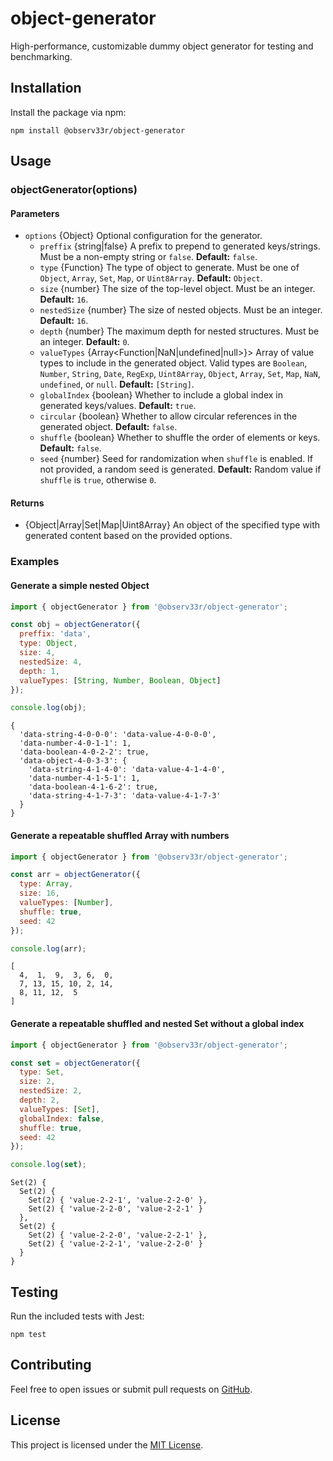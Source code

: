 # object-generator

High-performance, customizable dummy object generator for testing and benchmarking.

## Installation

Install the package via npm:

`npm install @observ33r/object-generator`

## Usage

### objectGenerator(options) 

#### Parameters

- `options` {Object} Optional configuration for the generator.
  - `preffix` {string|false} A prefix to prepend to generated keys/strings. Must be a non-empty string or `false`. **Default:** `false`.
  - `type` {Function} The type of object to generate. Must be one of `Object`, `Array`, `Set`, `Map`, or `Uint8Array`. **Default:** `Object`.
  - `size` {number} The size of the top-level object. Must be an integer. **Default:** `16`.
  - `nestedSize` {number} The size of nested objects. Must be an integer. **Default:** `16`.
  - `depth` {number} The maximum depth for nested structures. Must be an integer. **Default:** `0`.
  - `valueTypes` {Array<Function|NaN|undefined|null>}> Array of value types to include in the generated object. Valid types are `Boolean`, `Number`, `String`, `Date`, `RegExp`, `Uint8Array`, `Object`, `Array`, `Set`, `Map`, `NaN`, `undefined`, or `null`. **Default:** `[String]`.
  - `globalIndex` {boolean} Whether to include a global index in generated keys/values. **Default:** `true`.
  - `circular` {boolean} Whether to allow circular references in the generated object. **Default:** `false`.
  - `shuffle` {boolean} Whether to shuffle the order of elements or keys. **Default:** `false`.
  - `seed` {number} Seed for randomization when `shuffle` is enabled. If not provided, a random seed is generated. **Default:** Random value if `shuffle` is `true`, otherwise `0`.

#### Returns

- {Object|Array|Set|Map|Uint8Array} An object of the specified type with generated content based on the provided options.

### Examples

#### Generate a simple nested Object
 
```javascript
import { objectGenerator } from '@observ33r/object-generator';

const obj = objectGenerator({
  preffix: 'data',
  type: Object,
  size: 4,
  nestedSize: 4,
  depth: 1,
  valueTypes: [String, Number, Boolean, Object]
});

console.log(obj);
```
```console
{
  'data-string-4-0-0-0': 'data-value-4-0-0-0',
  'data-number-4-0-1-1': 1,
  'data-boolean-4-0-2-2': true,
  'data-object-4-0-3-3': {
    'data-string-4-1-4-0': 'data-value-4-1-4-0',
    'data-number-4-1-5-1': 1,
    'data-boolean-4-1-6-2': true,
    'data-string-4-1-7-3': 'data-value-4-1-7-3'
  }
}
```

#### Generate a repeatable shuffled Array with numbers


```javascript
import { objectGenerator } from '@observ33r/object-generator';

const arr = objectGenerator({
  type: Array,
  size: 16,
  valueTypes: [Number],
  shuffle: true,
  seed: 42
});

console.log(arr);
```
```console
[
  4,  1,  9,  3, 6,  0,
  7, 13, 15, 10, 2, 14,
  8, 11, 12,  5
]
```

#### Generate a repeatable shuffled and nested Set without a global index

```javascript
import { objectGenerator } from '@observ33r/object-generator';

const set = objectGenerator({
  type: Set,
  size: 2,
  nestedSize: 2,
  depth: 2,
  valueTypes: [Set],
  globalIndex: false,
  shuffle: true,
  seed: 42
});

console.log(set);
```
```console
Set(2) {
  Set(2) {
    Set(2) { 'value-2-2-1', 'value-2-2-0' },
    Set(2) { 'value-2-2-0', 'value-2-2-1' }
  },
  Set(2) {
    Set(2) { 'value-2-2-0', 'value-2-2-1' },
    Set(2) { 'value-2-2-1', 'value-2-2-0' }
  }
}
```

## Testing

Run the included tests with Jest:

`npm test`

## Contributing

Feel free to open issues or submit pull requests on [GitHub](https://github.com/observ33r/object-generator).

## License

This project is licensed under the [MIT License](LICENSE).